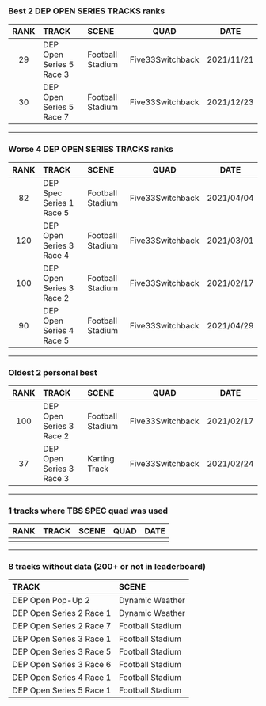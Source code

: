 ### Best 2 DEP OPEN SERIES TRACKS ranks
|RANK|TRACK|SCENE|QUAD|DATE|
|:---:|:---|:---|:---:|:---:|
|29|DEP Open Series 5 Race 3|Football Stadium|Five33Switchback|2021/11/21|
|30|DEP Open Series 5 Race 7|Football Stadium|Five33Switchback|2021/12/23|
---
### Worse 4 DEP OPEN SERIES TRACKS ranks
|RANK|TRACK|SCENE|QUAD|DATE|
|:---:|:---|:---|:---:|:---:|
|82|DEP Spec Series 1 Race 5|Football Stadium|Five33Switchback|2021/04/04|
|120|DEP Open Series 3 Race 4|Football Stadium|Five33Switchback|2021/03/01|
|100|DEP Open Series 3 Race 2|Football Stadium|Five33Switchback|2021/02/17|
|90|DEP Open Series 4 Race 5|Football Stadium|Five33Switchback|2021/04/29|
---
### Oldest 2 personal best
|RANK|TRACK|SCENE|QUAD|DATE|
|:---:|:---|:---|:---:|:---:|
|100|DEP Open Series 3 Race 2|Football Stadium|Five33Switchback|2021/02/17|
|37|DEP Open Series 3 Race 3|Karting Track|Five33Switchback|2021/02/24|
---
### 1 tracks where TBS SPEC quad was used
|RANK|TRACK|SCENE|QUAD|DATE|
|:---:|:---|:---|:---:|:---:|
||||||
---
### 8 tracks without data (200+ or not in leaderboard)
|TRACK|SCENE|
|:---|:---|
|DEP Open Pop-Up 2|Dynamic Weather|
|DEP Open Series 2 Race 1|Dynamic Weather|
|DEP Open Series 2 Race 7|Football Stadium|
|DEP Open Series 3 Race 1|Football Stadium|
|DEP Open Series 3 Race 5|Football Stadium|
|DEP Open Series 3 Race 6|Football Stadium|
|DEP Open Series 4 Race 1|Football Stadium|
|DEP Open Series 5 Race 1|Football Stadium|
